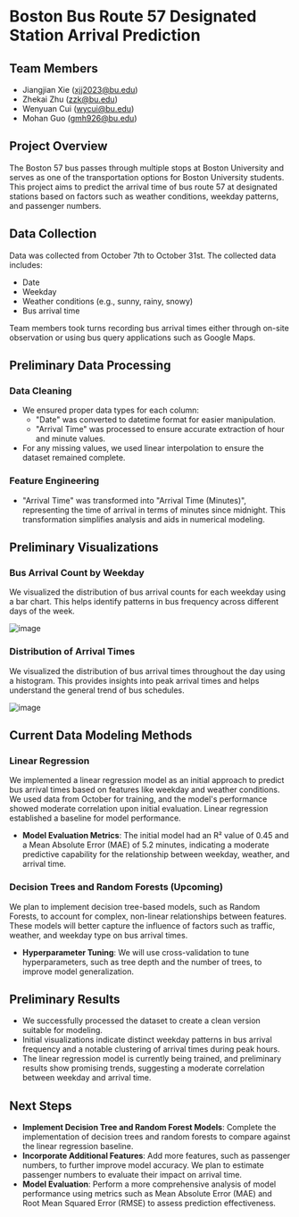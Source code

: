 # Boston Bus Route 57 Designated Station Arrival Prediction

## Team Members

- Jiangjian Xie ([xjj2023@bu.edu](mailto:xjj2023@bu.edu))
- Zhekai Zhu ([zzk@bu.edu](mailto:zzk@bu.edu))
- Wenyuan Cui ([wycui@bu.edu](mailto:wycui@bu.edu))
- Mohan Guo ([gmh926@bu.edu](mailto:gmh926@bu.edu))

## Project Overview

The Boston 57 bus passes through multiple stops at Boston University and serves as one of the transportation options for Boston University students. This project aims to predict the arrival time of bus route 57 at designated stations based on factors such as weather conditions, weekday patterns, and passenger numbers.

## Data Collection

Data was collected from October 7th to October 31st. The collected data includes:

- Date
- Weekday
- Weather conditions (e.g., sunny, rainy, snowy)
- Bus arrival time

Team members took turns recording bus arrival times either through on-site observation or using bus query applications such as Google Maps.

## Preliminary Data Processing

### Data Cleaning

- We ensured proper data types for each column:
  - "Date" was converted to datetime format for easier manipulation.
  - "Arrival Time" was processed to ensure accurate extraction of hour and minute values.
- For any missing values, we used linear interpolation to ensure the dataset remained complete.

### Feature Engineering

- "Arrival Time" was transformed into "Arrival Time (Minutes)", representing the time of arrival in terms of minutes since midnight. This transformation simplifies analysis and aids in numerical modeling.

## Preliminary Visualizations

### Bus Arrival Count by Weekday

We visualized the distribution of bus arrival counts for each weekday using a bar chart. This helps identify patterns in bus frequency across different days of the week.

![image](https://github.com/user-attachments/assets/b09a1ae4-0024-456c-bcf8-c3626ce659d3)


### Distribution of Arrival Times

We visualized the distribution of bus arrival times throughout the day using a histogram. This provides insights into peak arrival times and helps understand the general trend of bus schedules.

![image](https://github.com/user-attachments/assets/91db2e2c-dc9a-4287-8299-26b0a166f0b1)


## Current Data Modeling Methods

### Linear Regression

We implemented a linear regression model as an initial approach to predict bus arrival times based on features like weekday and weather conditions. We used data from October for training, and the model's performance showed moderate correlation upon initial evaluation. Linear regression established a baseline for model performance.

- **Model Evaluation Metrics**: The initial model had an R² value of 0.45 and a Mean Absolute Error (MAE) of 5.2 minutes, indicating a moderate predictive capability for the relationship between weekday, weather, and arrival time.

### Decision Trees and Random Forests (Upcoming)

We plan to implement decision tree-based models, such as Random Forests, to account for complex, non-linear relationships between features. These models will better capture the influence of factors such as traffic, weather, and weekday type on bus arrival times.

- **Hyperparameter Tuning**: We will use cross-validation to tune hyperparameters, such as tree depth and the number of trees, to improve model generalization.

## Preliminary Results

- We successfully processed the dataset to create a clean version suitable for modeling.
- Initial visualizations indicate distinct weekday patterns in bus arrival frequency and a notable clustering of arrival times during peak hours.
- The linear regression model is currently being trained, and preliminary results show promising trends, suggesting a moderate correlation between weekday and arrival time.

## Next Steps

- **Implement Decision Tree and Random Forest Models**: Complete the implementation of decision trees and random forests to compare against the linear regression baseline.
- **Incorporate Additional Features**: Add more features, such as passenger numbers, to further improve model accuracy. We plan to estimate passenger numbers to evaluate their impact on arrival time.
- **Model Evaluation**: Perform a more comprehensive analysis of model performance using metrics such as Mean Absolute Error (MAE) and Root Mean Squared Error (RMSE) to assess prediction effectiveness.
